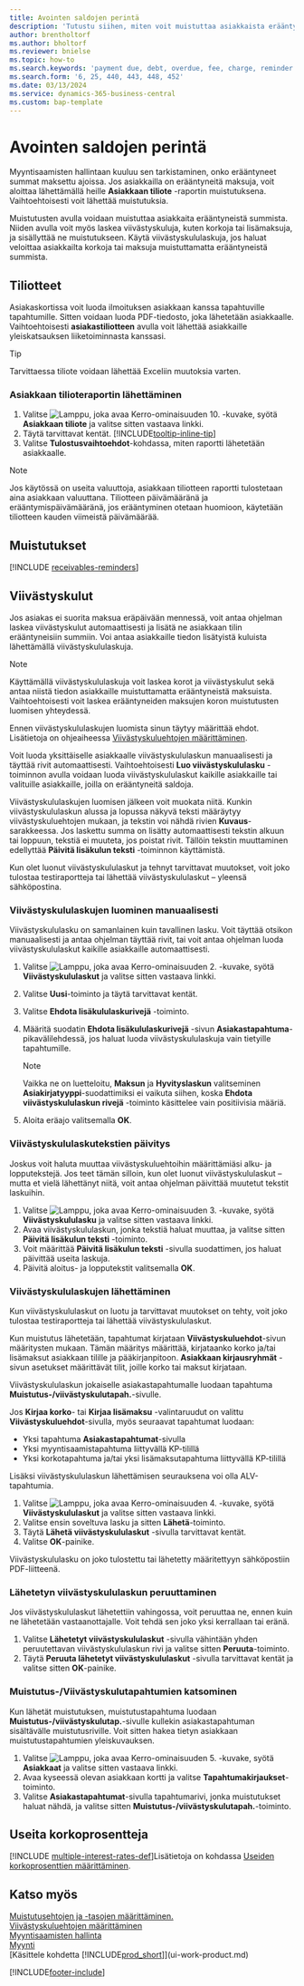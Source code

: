 ```yaml
---
title: Avointen saldojen perintä
description: 'Tutustu siihen, miten voit muistuttaa asiakkaista erääntyneistä maksuista. Lähetä asiakastiliote, muistutus tai viivästyskululasku.'
author: brentholtorf
ms.author: bholtorf
ms.reviewer: bnielse
ms.topic: how-to
ms.search.keywords: 'payment due, debt, overdue, fee, charge, reminder'
ms.search.form: '6, 25, 440, 443, 448, 452'
ms.date: 03/13/2024
ms.service: dynamics-365-business-central
ms.custom: bap-template
---
```

# <a name="collect-outstanding-balances"></a>Avointen saldojen perintä

Myyntisaamisten hallintaan kuuluu sen tarkistaminen, onko erääntyneet summat maksettu ajoissa. Jos asiakkailla on erääntyneitä maksuja, voit aloittaa lähettämällä heille **Asiakkaan tiliote** -raportin muistutuksena. Vaihtoehtoisesti voit lähettää muistutuksia.

Muistutusten avulla voidaan muistuttaa asiakkaita erääntyneistä summista. Niiden avulla voit myös laskea viivästyskuluja, kuten korkoja tai lisämaksuja, ja sisällyttää ne muistutukseen. Käytä viivästyskululaskuja, jos haluat veloittaa asiakkailta korkoja tai maksuja muistuttamatta erääntyneistä summista.

## <a name="statements"></a>Tiliotteet

Asiakaskortissa voit luoda ilmoituksen asiakkaan kanssa tapahtuville tapahtumille. Sitten voidaan luoda PDF-tiedosto, joka lähetetään asiakkaalle. Vaihtoehtoisesti **asiakastiliotteen** avulla voit lähettää asiakkaille yleiskatsauksen liiketoiminnasta kanssasi. 

> [!TIP]
> Tarvittaessa tiliote voidaan lähettää Exceliin muutoksia varten.  

### <a name="to-send-the-customer-statement-report"></a>Asiakkaan tilioteraportin lähettäminen

1. Valitse ![Lamppu, joka avaa Kerro-ominaisuuden 10.](media/ui-search/search_small.png "Kerro, mitä haluat tehdä") -kuvake, syötä **Asiakkaan tiliote** ja valitse sitten vastaava linkki.
2. Täytä tarvittavat kentät. [!INCLUDE[tooltip-inline-tip](includes/tooltip-inline-tip_md.md)]
3. Valitse **Tulostusvaihtoehdot**-kohdassa, miten raportti lähetetään asiakkaalle.

> [!NOTE]
> Jos käytössä on useita valuuttoja, asiakkaan tiliotteen raportti tulostetaan aina asiakkaan valuuttana. Tiliotteen päivämääränä ja erääntymispäivämääränä, jos erääntyminen otetaan huomioon, käytetään tiliotteen kauden viimeistä päivämäärää.

## <a name="reminders"></a>Muistutukset

[!INCLUDE [receivables-reminders](includes/receivables-reminders.md)]

## <a name="finance-charges"></a>Viivästyskulut

Jos asiakas ei suorita maksua eräpäivään mennessä, voit antaa ohjelman laskea viivästyskulut automaattisesti ja lisätä ne asiakkaan tilin erääntyneisiin summiin. Voi antaa asiakkaille tiedon lisätyistä kuluista lähettämällä viivästyskululaskuja.  

> [!NOTE]  
> Käyttämällä viivästyskululaskuja voit laskea korot ja viivästyskulut sekä antaa niistä tiedon asiakkaille muistuttamatta erääntyneistä maksuista. Vaihtoehtoisesti voit laskea erääntyneiden maksujen koron muistutusten luomisen yhteydessä.  

Ennen viivästyskululaskujen luomista sinun täytyy määrittää ehdot. Lisätietoja on ohjeaiheessa [Viivästyskuluehtojen määrittäminen](finance-setup-finance-charges.md).  

Voit luoda yksittäiselle asiakkaalle viivästyskululaskun manuaalisesti ja täyttää rivit automaattisesti. Vaihtoehtoisesti **Luo viivästyskululasku** -toiminnon avulla voidaan luoda viivästyskululaskut kaikille asiakkaille tai valituille asiakkaille, joilla on erääntyneitä saldoja.  

Viivästyskululaskujen luomisen jälkeen voit muokata niitä. Kunkin viivästyskululaskun alussa ja lopussa näkyvä teksti määräytyy viivästyskuluehtojen mukaan, ja tekstin voi nähdä rivien **Kuvaus**-sarakkeessa. Jos laskettu summa on lisätty automaattisesti tekstin alkuun tai loppuun, tekstiä ei muuteta, jos poistat rivit. Tällöin tekstin muuttaminen edellyttää **Päivitä lisäkulun teksti** -toiminnon käyttämistä.  

Kun olet luonut viivästyskululaskut ja tehnyt tarvittavat muutokset, voit joko tulostaa testiraportteja tai lähettää viivästyskululaskut – yleensä sähköpostina.

### <a name="to-create-a-finance-charge-memo-manually"></a>Viivästyskululaskujen luominen manuaalisesti

Viivästyskululasku on samanlainen kuin tavallinen lasku. Voit täyttää otsikon manuaalisesti ja antaa ohjelman täyttää rivit, tai voit antaa ohjelman luoda viivästyskululaskut kaikille asiakkaille automaattisesti.

1. Valitse ![Lamppu, joka avaa Kerro-ominaisuuden 2.](media/ui-search/search_small.png "Kerro, mitä haluat tehdä") -kuvake, syötä **Viivästyskululaskut** ja valitse sitten vastaava linkki.  
2. Valitse **Uusi**-toiminto ja täytä tarvittavat kentät.  
3. Valitse **Ehdota lisäkululaskurivejä** -toiminto.
4. Määritä suodatin **Ehdota lisäkululaskurivejä** -sivun **Asiakastapahtuma**-pikavälilehdessä, jos haluat luoda viivästyskululaskuja vain tietyille tapahtumille.

    > [!NOTE]
    > Vaikka ne on luetteloitu, **Maksun** ja **Hyvityslaskun** valitseminen **Asiakirjatyyppi**-suodattimiksi ei vaikuta siihen, koska **Ehdota viivästyskululaskun rivejä** -toiminto käsittelee vain positiivisia määriä.
5. Aloita eräajo valitsemalla **OK**.  

### <a name="to-update-finance-charge-memo-texts"></a>Viivästyskululaskutekstien päivitys

Joskus voit haluta muuttaa viivästyskuluehtoihin määrittämiäsi alku- ja lopputekstejä. Jos teet tämän silloin, kun olet luonut viivästyskululaskut – mutta et vielä lähettänyt niitä, voit antaa ohjelman päivittää muutetut tekstit laskuihin.

1. Valitse ![Lamppu, joka avaa Kerro-ominaisuuden 3.](media/ui-search/search_small.png "Kerro, mitä haluat tehdä") -kuvake, syötä **Viivästyskululasku** ja valitse sitten vastaava linkki.  
2. Avaa viivästyskululaskun, jonka tekstiä haluat muuttaa, ja valitse sitten **Päivitä lisäkulun teksti** -toiminto.
3. Voit määrittää **Päivitä lisäkulun teksti** -sivulla suodattimen, jos haluat päivittää useita laskuja.
4. Päivitä aloitus- ja lopputekstit valitsemalla **OK**.  

### <a name="to-issue-finance-charge-memos"></a>Viivästyskululaskujen lähettäminen

Kun viivästyskululaskut on luotu ja tarvittavat muutokset on tehty, voit joko tulostaa testiraportteja tai lähettää viivästyskululaskut.

Kun muistutus lähetetään, tapahtumat kirjataan **Viivästyskuluehdot**-sivun määritysten mukaan. Tämän määritys määrittää, kirjataanko korko ja/tai lisämaksut asiakkaan tilille ja pääkirjanpitoon. **Asiakkaan kirjausryhmät** -sivun asetukset määrittävät tilit, joille korko tai maksut kirjataan.

Viivästyskululaskun jokaiselle asiakastapahtumalle luodaan tapahtuma **Muistutus-/viivästyskulutapah.**-sivulle.

Jos **Kirjaa korko**- tai **Kirjaa lisämaksu** -valintaruudut on valittu **Viivästyskuluehdot**-sivulla, myös seuraavat tapahtumat luodaan:

- Yksi tapahtuma **Asiakastapahtumat**-sivulla
- Yksi myyntisaamistapahtuma liittyvällä KP-tilillä
- Yksi korkotapahtuma ja/tai yksi lisämaksutapahtuma liittyvällä KP-tilillä

Lisäksi viivästyskululaskun lähettämisen seurauksena voi olla ALV-tapahtumia.

1. Valitse ![Lamppu, joka avaa Kerro-ominaisuuden 4.](media/ui-search/search_small.png "Kerro, mitä haluat tehdä") -kuvake, syötä **Viivästyskululaskut** ja valitse sitten vastaava linkki.
2. Valitse ensin soveltuva lasku ja sitten **Lähetä**-toiminto.
3. Täytä **Lähetä viivästyskululaskut** -sivulla tarvittavat kentät.
4. Valitse **OK**-painike.

Viivästyskululasku on joko tulostettu tai lähetetty määritettyyn sähköpostiin PDF-liitteenä.

### <a name="to-cancel-an-issued-finance-charge-memo"></a>Lähetetyn viivästyskululaskun peruuttaminen

Jos viivästyskululaskut lähetettiin vahingossa, voit peruuttaa ne, ennen kuin ne lähetetään vastaanottajalle. Voit tehdä sen joko yksi kerrallaan tai eränä.

1. Valitse **Lähetetyt viivästyskululaskut** -sivulla vähintään yhden peruutettavan viivästyskululaskun rivi ja valitse sitten **Peruuta**-toiminto.
2. Täytä **Peruuta lähetetyt viivästyskululaskut** -sivulla tarvittavat kentät ja valitse sitten **OK**-painike.

### <a name="to-view-reminder-and-finance-charge-entries"></a>Muistutus-/Viivästyskulutapahtumien katsominen

Kun lähetät muistutuksen, muistutustapahtuma luodaan **Muistutus-/viivästyskulutap.**-sivulle kullekin asiakastapahtuman sisältävälle muistutusriville. Voit sitten hakea tietyn asiakkaan muistutustapahtumien yleiskuvauksen.

1. Valitse ![Lamppu, joka avaa Kerro-ominaisuuden 5.](media/ui-search/search_small.png "Kerro, mitä haluat tehdä") -kuvake, syötä **Asiakkaat** ja valitse sitten vastaava linkki.  
2. Avaa kyseessä olevan asiakkaan kortti ja valitse **Tapahtumakirjaukset**-toiminto.
3. Valitse **Asiakastapahtumat**-sivulla tapahtumarivi, jonka muistutukset haluat nähdä, ja valitse sitten **Muistutus-/viivästyskulutapah.**-toiminto.

## <a name="multiple-interest-rates"></a>Useita korkoprosentteja

[!INCLUDE [multiple-interest-rates-def](includes/multiple-interest-rates-def.md)]Lisätietoja on kohdassa [Useiden korkoprosenttien määrittäminen](finance-how-to-set-up-multiple-interest-rates.md).  

## <a name="see-also"></a>Katso myös

[Muistutusehtojen ja -tasojen määrittäminen.](finance-setup-reminders.md)  
[Viivästyskuluehtojen määrittäminen](finance-setup-finance-charges.md)  
[Myyntisaamisten hallinta](receivables-manage-receivables.md)  
[Myynti](sales-manage-sales.md)  
[Käsittele kohdetta [!INCLUDE[prod_short](includes/prod_short.md)]](ui-work-product.md)

[!INCLUDE[footer-include](includes/footer-banner.md)]
